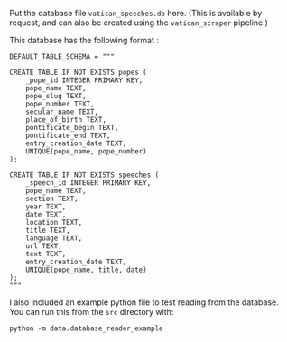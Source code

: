 Put the database file `vatican_speeches.db` here.  (This is available by request, and can also be created using the `vatican_scraper` pipeline.)

This database has the following format :

```
DEFAULT_TABLE_SCHEMA = """

CREATE TABLE IF NOT EXISTS popes (
    _pope_id INTEGER PRIMARY KEY,
    pope_name TEXT,
    pope_slug TEXT,
    pope_number TEXT,
    secular_name TEXT,
    place_of_birth TEXT,
    pontificate_begin TEXT,
    pontificate_end TEXT,
    entry_creation_date TEXT,
    UNIQUE(pope_name, pope_number)
);

CREATE TABLE IF NOT EXISTS speeches (
    _speech_id INTEGER PRIMARY KEY,
    pope_name TEXT,
    section TEXT,
    year TEXT,
    date TEXT,
    location TEXT,
    title TEXT,
    language TEXT,
    url TEXT,
    text TEXT,
    entry_creation_date TEXT,
    UNIQUE(pope_name, title, date)
);
"""
```

I also included an example python file to test reading from the database.  You can run this from the `src` directory with:

```
python -m data.database_reader_example

```